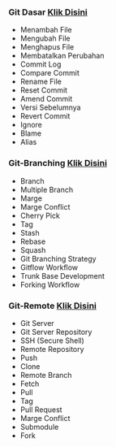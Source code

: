 ### Git Dasar [Klik Disini](https://github.com/rahmatirvan16/Git-Dasar)
- Menambah File
- Mengubah File
- Menghapus File
- Membatalkan Perubahan
- Commit Log
- Compare Commit
- Rename File
- Reset Commit
- Amend Commit
- Versi Sebelumnya
- Revert Commit
- Ignore
- Blame
- Alias

### Git-Branching [Klik Disini](https://github.com/rahmatirvan16/Git-Branching)
- Branch
- Multiple Branch
- Marge
- Marge Conflict
- Cherry Pick
- Tag
- Stash
- Rebase
- Squash
- Git Branching Strategy
- Gitflow Workflow
- Trunk Base Development
- Forking Workflow

### Git-Remote [Klik Disini](https://github.com/rahmatirvan16/Git-Remote)
- Git Server
- Git Server Repository
- SSH (Secure Shell)
- Remote Repository
- Push
- Clone
- Remote Branch
- Fetch
- Pull
- Tag
- Pull Request
- Marge Conflict
- Submodule
- Fork
